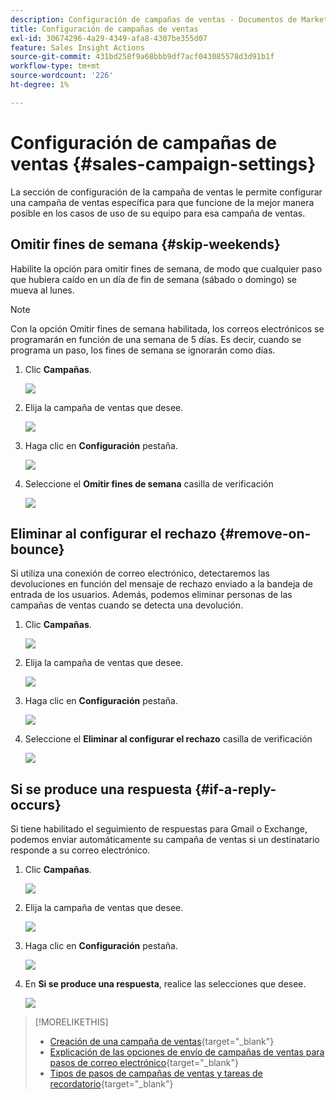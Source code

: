 ```yaml
---
description: Configuración de campañas de ventas - Documentos de Marketo - Documentación del producto
title: Configuración de campañas de ventas
exl-id: 30674296-4a29-4349-afa8-4307be355d07
feature: Sales Insight Actions
source-git-commit: 431bd258f9a68bbb9df7acf043085578d3d91b1f
workflow-type: tm+mt
source-wordcount: '226'
ht-degree: 1%

---
```


# Configuración de campañas de ventas {#sales-campaign-settings}

La sección de configuración de la campaña de ventas le permite configurar una campaña de ventas específica para que funcione de la mejor manera posible en los casos de uso de su equipo para esa campaña de ventas.

## Omitir fines de semana {#skip-weekends}

Habilite la opción para omitir fines de semana, de modo que cualquier paso que hubiera caído en un día de fin de semana (sábado o domingo) se mueva al lunes.

>[!NOTE]
>
>Con la opción Omitir fines de semana habilitada, los correos electrónicos se programarán en función de una semana de 5 días. Es decir, cuando se programa un paso, los fines de semana se ignorarán como días.

1. Clic **Campañas**.

   ![](assets/sales-campaign-settings-1.png)

1. Elija la campaña de ventas que desee.

   ![](assets/sales-campaign-settings-2.png)

1. Haga clic en **Configuración** pestaña.

   ![](assets/sales-campaign-settings-3.png)

1. Seleccione el **Omitir fines de semana** casilla de verificación

   ![](assets/sales-campaign-settings-4.png)

## Eliminar al configurar el rechazo {#remove-on-bounce}

Si utiliza una conexión de correo electrónico, detectaremos las devoluciones en función del mensaje de rechazo enviado a la bandeja de entrada de los usuarios. Además, podemos eliminar personas de las campañas de ventas cuando se detecta una devolución.

1. Clic **Campañas**.

   ![](assets/sales-campaign-settings-5.png)

1. Elija la campaña de ventas que desee.

   ![](assets/sales-campaign-settings-6.png)

1. Haga clic en **Configuración** pestaña.

   ![](assets/sales-campaign-settings-7.png)

1. Seleccione el **Eliminar al configurar el rechazo** casilla de verificación

   ![](assets/sales-campaign-settings-8.png)

## Si se produce una respuesta {#if-a-reply-occurs}

Si tiene habilitado el seguimiento de respuestas para Gmail o Exchange, podemos enviar automáticamente su campaña de ventas si un destinatario responde a su correo electrónico.

1. Clic **Campañas**.

   ![](assets/sales-campaign-settings-9.png)

1. Elija la campaña de ventas que desee.

   ![](assets/sales-campaign-settings-10.png)

1. Haga clic en **Configuración** pestaña.

   ![](assets/sales-campaign-settings-11.png)

1. En **Si se produce una respuesta**, realice las selecciones que desee.

   ![](assets/sales-campaign-settings-12.png)

>[!MORELIKETHIS]
>
>* [Creación de una campaña de ventas](/help/marketo/product-docs/marketo-sales-insight/actions/campaigns/create-a-sales-campaign.md){target="_blank"}
>* [Explicación de las opciones de envío de campañas de ventas para pasos de correo electrónico](/help/marketo/product-docs/marketo-sales-insight/actions/campaigns/understanding-sales-campaign-send-options-for-email-steps.md){target="_blank"}
>* [Tipos de pasos de campañas de ventas y tareas de recordatorio](/help/marketo/product-docs/marketo-sales-insight/actions/campaigns/sales-campaign-step-types-and-reminder-tasks.md){target="_blank"}
